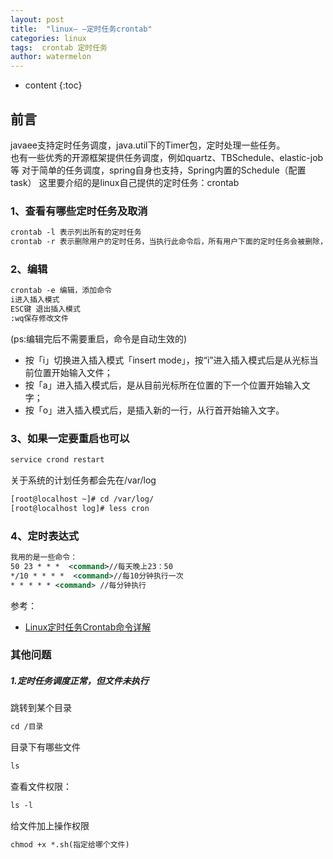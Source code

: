 ```yaml
---
layout: post
title:  "linux— —定时任务crontab"
categories: linux
tags:  crontab 定时任务 
author: watermelon
---
```

* content
{:toc}

## 前言
javaee支持定时任务调度，java.util下的Timer包，定时处理一些任务。  
也有一些优秀的开源框架提供任务调度，例如quartz、TBSchedule、elastic-job等
对于简单的任务调度，spring自身也支持，Spring内置的Schedule（配置task）  这里要介绍的是linux自己提供的定时任务：crontab




### 1、查看有哪些定时任务及取消
```xml
crontab -l 表示列出所有的定时任务
crontab -r 表示删除用户的定时任务，当执行此命令后，所有用户下面的定时任务会被删除，执行crontab -l后会提示用户：“no crontab for admin”
```

### 2、编辑
```xml
crontab -e 编辑，添加命令
i进入插入模式
ESC键 退出插入模式
:wq保存修改文件   
```
(ps:编辑完后不需要重启，命令是自动生效的)  

* 按「i」切换进入插入模式「insert mode」，按“i”进入插入模式后是从光标当前位置开始输入文件；
* 按「a」进入插入模式后，是从目前光标所在位置的下一个位置开始输入文字；
* 按「o」进入插入模式后，是插入新的一行，从行首开始输入文字。

### 3、如果一定要重启也可以
```xml
service crond restart
```
关于系统的计划任务都会先在/var/log

```xml
[root@localhost ~]# cd /var/log/
[root@localhost log]# less cron
```

### 4、定时表达式
```xml
我用的是一些命令：
50 23 * * *  <command>//每天晚上23：50
*/10 * * * *  <command>//每10分钟执行一次
* * * * * <command> //每分钟执行
```
参考：
* [Linux定时任务Crontab命令详解](https://www.cnblogs.com/intval/p/5763929.html)

### 其他问题
##### 1.定时任务调度正常，但文件未执行
跳转到某个目录
```xml
cd /目录
```


目录下有哪些文件
```xml
ls
```

查看文件权限：
```xml
ls -l
```

给文件加上操作权限
```xml
chmod +x *.sh(指定给哪个文件)
```



